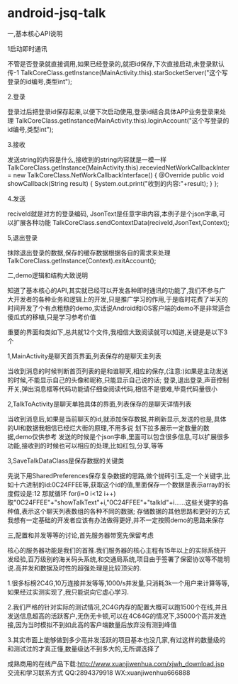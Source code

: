 # android-jsq-talk

一,基本核心API说明

1启动即时通讯

不管是否登录就直接调用,如果已经登录的,就把id保存,下次直接启动,未登录默认传-1
TalkCoreClass.getInstance(MainActivity.this).starSocketServer("这个写登录的id编号,类型int");

2.登录

登录过后把登录id保存起来,以便下次启动使用,登录id结合具体APP业务登录来处理
TalkCoreClass.getInstance(MainActivity.this).loginAccount("这个写登录的id编号,类型int");

3.接收

发送string的内容是什么,接收到的string内容就是一模一样
TalkCoreClass.getInstance(MainActivity.this).receviedNetWorkCallbackInter = new TalkCoreClass.NetWorkCallbackInterface() {
            @Override
            public void showCallback(String result) {
                System.out.print("收到的内容:"+result);
            }
        };

4.发送

reciveId就是对方的登录编码, JsonText是任意字串内容,本例子是个json字串,可以扩展各种功能
TalkCoreClass.sendContextData(reciveId,JsonText,Context);

5,退出登录

抹除退出登录的数据,保存的缓存数据根据各自的需求来处理
TalkCoreClass.getInstance(Context).exitAccount();


二,demo逻辑和结构大致说明

知道了基本核心的API,其实就已经可以开发各种即时通讯的功能了,我们不参与广大开发者的各种业务和逻辑上的开发,只是推广学习的作用,于是临时花费了半天的时间开发了个有点粗糙的demo,实话说Android和iOS客户端的demo不是非常适合傻瓜式的移植,只是学习参考价值

重要的界面和类如下,总共就12个文件,我相信大致阅读就可以知道,关键是是以下3个

1,MainActivity是聊天首页界面,列表保存的是聊天主列表

当收到消息的时候判断首页列表的是和谁聊天,相应的保存,(注意:)如果是主动发送的时候,不能显示自己的头像和昵称,只能显示自己说的话;
登录,退出登录,声音控制开关,弹出消息框等代码功能请仔细查阅读代码,相信不是很难,毕竟代码量很小

2,TalkToActivity是聊天单独具体的界面,列表保存的是聊天详情列表

当收到消息后,如果是当前聊天的id,就添加保存数据,并刷新显示,发送的也是,具体的UI和数据我相信已经烂大街的原理,不用多说
划下拉多展示一定数量的数据,demo仅供参考
发送的时候是个json字串,里面可以包含很多信息,可以扩展很多功能,接收到的时候也可以相应的处理,比如红包,分享,等等


3,SaveTalkDataClass是保存数据的关键类

先说下用SharedPreferences保存复杂数据的思路,做个抛砖引玉,定一个关键字,比如十六进制的id:0C24FFEE等,获取这个id的值,里面保存一个数据是表示array的长度假设是:12
那就循环	for(i=0 i<12 i++)取"0C24FFEE"+"showTalkText"+i,"0C24FFEE"+"talkId"+i......这些关键字的各种值,表示这个聊天列表数组的各种不同的数据;
存储数据的其他思路和更好的方式我想有一定基础的开发者应该有办法做得更好,并不一定按照demo的思路来保存


三,配置和并发等等的讨论,首先服务器带宽先保留考虑

核心的服务器功能是我们的首推.我们服务器的核心主程有15年以上的实际系统开发经验,百万级别的海关码头系统,和交通局系统,项目由于签署了保密协议等不能明说.高并发和数据及时性的超强处理是比较顶尖的.

1.很多标榜2C4G,10万连接并发等等,1000/s并发量,只消耗3k一个用户来计算等等,如果经过实测实现了,我只能说向它虚心学习.

2.我们严格的针对实际的测试情况,2C4G内存的配置大概可以跑1500个在线,并且发送信息超高的活跃客户,无伤无卡顿,可以在4C64G的情况下,35000个高并发连接,因为当时模拟不到如此高的客户端数量后放弃没有测到峰值

3.其实市面上能够做到多少高并发活跃的项目基本也没几家,有过这样的数量级的和测试过的才真正懂,数量级达不到多大的,无所谓选择了

成熟商用的在线产品下载:http://www.xuanjiwenhua.com/xjwh_download.jsp
交流和学习联系方式
QQ:2894379918
WX:xuanjiwenhua666888
